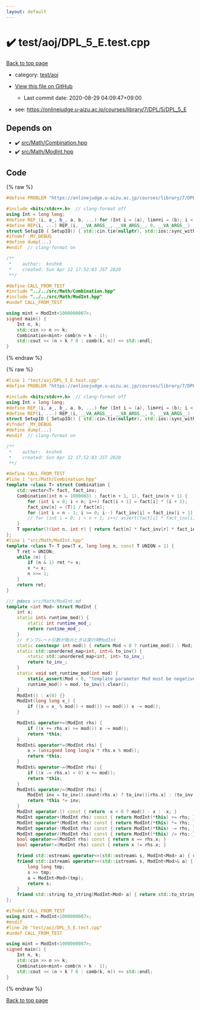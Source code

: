 ```yaml
---
layout: default
---
```


<!-- mathjax config similar to math.stackexchange -->
<script type="text/javascript" async
  src="https://cdnjs.cloudflare.com/ajax/libs/mathjax/2.7.5/MathJax.js?config=TeX-MML-AM_CHTML">
</script>
<script type="text/x-mathjax-config">
  MathJax.Hub.Config({
    TeX: { equationNumbers: { autoNumber: "AMS" }},
    tex2jax: {
      inlineMath: [ ['$','$'] ],
      processEscapes: true
    },
    "HTML-CSS": { matchFontHeight: false },
    displayAlign: "left",
    displayIndent: "2em"
  });
</script>

<script type="text/javascript" src="https://cdnjs.cloudflare.com/ajax/libs/jquery/3.4.1/jquery.min.js"></script>
<script src="https://cdn.jsdelivr.net/npm/jquery-balloon-js@1.1.2/jquery.balloon.min.js" integrity="sha256-ZEYs9VrgAeNuPvs15E39OsyOJaIkXEEt10fzxJ20+2I=" crossorigin="anonymous"></script>
<script type="text/javascript" src="../../../assets/js/copy-button.js"></script>
<link rel="stylesheet" href="../../../assets/css/copy-button.css" />


# :heavy_check_mark: test/aoj/DPL_5_E.test.cpp

<a href="../../../index.html">Back to top page</a>

* category: <a href="../../../index.html#0d0c91c0cca30af9c1c9faef0cf04aa9">test/aoj</a>
* <a href="{{ site.github.repository_url }}/blob/master/test/aoj/DPL_5_E.test.cpp">View this file on GitHub</a>
    - Last commit date: 2020-08-29 04:09:47+09:00


* see: <a href="https://onlinejudge.u-aizu.ac.jp/courses/library/7/DPL/5/DPL_5_E">https://onlinejudge.u-aizu.ac.jp/courses/library/7/DPL/5/DPL_5_E</a>


## Depends on

* :heavy_check_mark: <a href="../../../library/src/Math/Combination.hpp.html">src/Math/Combination.hpp</a>
* :heavy_check_mark: <a href="../../../library/src/Math/ModInt.hpp.html">src/Math/ModInt.hpp</a>


## Code

<a id="unbundled"></a>
{% raw %}
```cpp
#define PROBLEM "https://onlinejudge.u-aizu.ac.jp/courses/library/7/DPL/5/DPL_5_E"

#include <bits/stdc++.h>  // clang-format off
using Int = long long;
#define REP_(i, a_, b_, a, b, ...) for (Int i = (a), lim##i = (b); i < lim##i; i++)
#define REP(i, ...) REP_(i, __VA_ARGS__, __VA_ARGS__, 0, __VA_ARGS__)
struct SetupIO { SetupIO() { std::cin.tie(nullptr), std::ios::sync_with_stdio(false), std::cout << std::fixed << std::setprecision(13); } } setup_io;
#ifndef _MY_DEBUG
#define dump(...)
#endif  // clang-format on

/**
 *    author:  knshnb
 *    created: Sun Apr 12 17:52:03 JST 2020
 **/

#define CALL_FROM_TEST
#include "../../src/Math/Combination.hpp"
#include "../../src/Math/ModInt.hpp"
#undef CALL_FROM_TEST

using mint = ModInt<1000000007>;
signed main() {
    Int n, k;
    std::cin >> n >> k;
    Combination<mint> comb(n + k - 1);
    std::cout << (n > k ? 0 : comb(k, n)) << std::endl;
}

```
{% endraw %}

<a id="bundled"></a>
{% raw %}
```cpp
#line 1 "test/aoj/DPL_5_E.test.cpp"
#define PROBLEM "https://onlinejudge.u-aizu.ac.jp/courses/library/7/DPL/5/DPL_5_E"

#include <bits/stdc++.h>  // clang-format off
using Int = long long;
#define REP_(i, a_, b_, a, b, ...) for (Int i = (a), lim##i = (b); i < lim##i; i++)
#define REP(i, ...) REP_(i, __VA_ARGS__, __VA_ARGS__, 0, __VA_ARGS__)
struct SetupIO { SetupIO() { std::cin.tie(nullptr), std::ios::sync_with_stdio(false), std::cout << std::fixed << std::setprecision(13); } } setup_io;
#ifndef _MY_DEBUG
#define dump(...)
#endif  // clang-format on

/**
 *    author:  knshnb
 *    created: Sun Apr 12 17:52:03 JST 2020
 **/

#define CALL_FROM_TEST
#line 1 "src/Math/Combination.hpp"
template <class T> struct Combination {
    std::vector<T> fact, fact_inv;
    Combination(int n = 1000003) : fact(n + 1, 1), fact_inv(n + 1) {
        for (int i = 0; i < n; i++) fact[i + 1] = fact[i] * (i + 1);
        fact_inv[n] = (T)1 / fact[n];
        for (int i = n - 1; i >= 0; i--) fact_inv[i] = fact_inv[i + 1] * (i + 1);
        // for (int i = 0; i < n + 1; i++) assert(fact[i] * fact_inv[i] == 1);
    }
    T operator()(int n, int r) { return fact[n] * fact_inv[r] * fact_inv[n - r]; }
};
#line 1 "src/Math/ModInt.hpp"
template <class T> T pow(T x, long long n, const T UNION = 1) {
    T ret = UNION;
    while (n) {
        if (n & 1) ret *= x;
        x *= x;
        n >>= 1;
    }
    return ret;
}

/// @docs src/Math/ModInt.md
template <int Mod> struct ModInt {
    int x;
    static int& runtime_mod() {
        static int runtime_mod_;
        return runtime_mod_;
    }
    // テンプレート引数が負のときは実行時ModInt
    static constexpr int mod() { return Mod < 0 ? runtime_mod() : Mod; }
    static std::unordered_map<int, int>& to_inv() {
        static std::unordered_map<int, int> to_inv_;
        return to_inv_;
    }
    static void set_runtime_mod(int mod) {
        static_assert(Mod < 0, "template parameter Mod must be negative for runtime ModInt");
        runtime_mod() = mod, to_inv().clear();
    }
    ModInt() : x(0) {}
    ModInt(long long x_) {
        if ((x = x_ % mod() + mod()) >= mod()) x -= mod();
    }

    ModInt& operator+=(ModInt rhs) {
        if ((x += rhs.x) >= mod()) x -= mod();
        return *this;
    }
    ModInt& operator*=(ModInt rhs) {
        x = (unsigned long long)x * rhs.x % mod();
        return *this;
    }
    ModInt& operator-=(ModInt rhs) {
        if ((x -= rhs.x) < 0) x += mod();
        return *this;
    }
    ModInt& operator/=(ModInt rhs) {
        ModInt inv = to_inv().count(rhs.x) ? to_inv()[rhs.x] : (to_inv()[rhs.x] = pow(rhs, mod() - 2).x);
        return *this *= inv;
    }
    ModInt operator-() const { return -x < 0 ? mod() - x : -x; }
    ModInt operator+(ModInt rhs) const { return ModInt(*this) += rhs; }
    ModInt operator*(ModInt rhs) const { return ModInt(*this) *= rhs; }
    ModInt operator-(ModInt rhs) const { return ModInt(*this) -= rhs; }
    ModInt operator/(ModInt rhs) const { return ModInt(*this) /= rhs; }
    bool operator==(ModInt rhs) const { return x == rhs.x; }
    bool operator!=(ModInt rhs) const { return x != rhs.x; }

    friend std::ostream& operator<<(std::ostream& s, ModInt<Mod> a) { return s << a.x; }
    friend std::istream& operator>>(std::istream& s, ModInt<Mod>& a) {
        long long tmp;
        s >> tmp;
        a = ModInt<Mod>(tmp);
        return s;
    }
    friend std::string to_string(ModInt<Mod> a) { return std::to_string(a.x); }
};

#ifndef CALL_FROM_TEST
using mint = ModInt<1000000007>;
#endif
#line 20 "test/aoj/DPL_5_E.test.cpp"
#undef CALL_FROM_TEST

using mint = ModInt<1000000007>;
signed main() {
    Int n, k;
    std::cin >> n >> k;
    Combination<mint> comb(n + k - 1);
    std::cout << (n > k ? 0 : comb(k, n)) << std::endl;
}

```
{% endraw %}

<a href="../../../index.html">Back to top page</a>

